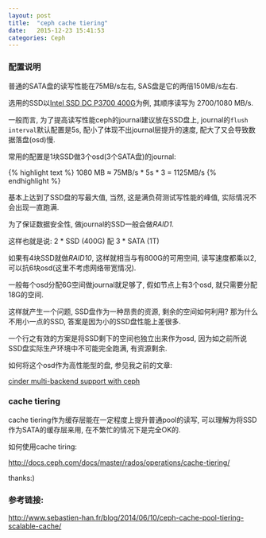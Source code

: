 ```yaml
---
layout: post
title:  "ceph cache tiering"
date:   2015-12-23 15:41:53
categories: Ceph
---
```



### 配置说明

普通的SATA盘的读写性能在75MB/s左右, SAS盘是它的两倍150MB/s左右.

选用的SSD以[Intel SSD DC P3700 400G](http://www.intel.com/content/www/us/en/solid-state-drives/intel-ssd-dc-family-for-pcie.html)为例, 其顺序读写为 2700/1080 MB/s.

一般而言, 为了提高读写性能ceph的journal建议放在SSD盘上, journal的`flush interval`默认配置是5s, 配小了体现不出journal层提升的速度, 配大了又会导致数据落盘(osd)慢.

常用的配置是1块SSD做3个osd(3个SATA盘)的journal:

{% highlight text %}
1080 MB ≈ 75MB/s * 5s * 3 = 1125MB/s
{% endhighlight %}

基本上达到了SSD盘的写最大值, 当然, 这是满负荷测试写性能的峰值, 实际情况不会出现一直跑满.

为了保证数据安全性, 做journal的SSD一般会做*RAID1*.

这样也就是说: 2 * SSD (400G) 配 3 * SATA (1T)

如果有4块SSD就做*RAID10*, 这样就相当与有800G的可用空间, 读写速度都乘以2, 可以抗6块osd(这里不考虑网络带宽情况).

一般每个osd分配6G空间做journal就足够了, 假如节点上有3个osd, 就只需要分配18G的空间.

这样就产生一个问题, SSD盘作为一种昂贵的资源, 剩余的空间如何利用? 那为什么不用小一点的SSD, 答案是因为小的SSD盘性能上差很多.

一个行之有效的方案是将SSD剩下的空间也独立出来作为osd, 因为如之前所说SSD盘实际生产环境中不可能完全跑满, 有资源剩余.

如何将这个osd作为高性能型的盘, 参见我之前的文章:

[cinder multi-backend support with ceph](http://zhengtianbao.com/ceph/cinder/2014/12/22/cinder-multi-backend-support-with-ceph.html)


### cache tiering

cache tiering作为缓存层能在一定程度上提升普通pool的读写, 可以理解为将SSD作为SATA的缓存层来用, 在不繁忙的情况下是完全OK的.

如何使用cache tiring:

<http://docs.ceph.com/docs/master/rados/operations/cache-tiering/>

thanks:)

### 参考链接:

<http://www.sebastien-han.fr/blog/2014/06/10/ceph-cache-pool-tiering-scalable-cache/>
